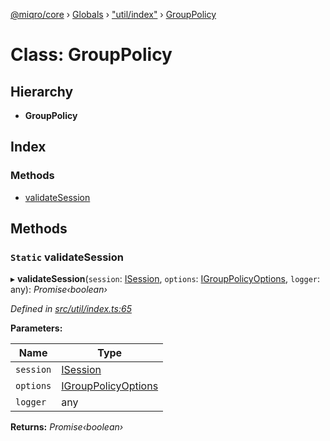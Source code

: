 [@miqro/core](../README.md) › [Globals](../globals.md) › ["util/index"](../modules/_util_index_.md) › [GroupPolicy](_util_index_.grouppolicy.md)

# Class: GroupPolicy

## Hierarchy

* **GroupPolicy**

## Index

### Methods

* [validateSession](_util_index_.grouppolicy.md#static-validatesession)

## Methods

### `Static` validateSession

▸ **validateSession**(`session`: [ISession](../interfaces/_index_.isession.md), `options`: [IGroupPolicyOptions](../interfaces/_index_.igrouppolicyoptions.md), `logger`: any): *Promise‹boolean›*

*Defined in [src/util/index.ts:65](https://github.com/claukers/miqro-core/blob/01b49b2/src/util/index.ts#L65)*

**Parameters:**

Name | Type |
------ | ------ |
`session` | [ISession](../interfaces/_index_.isession.md) |
`options` | [IGroupPolicyOptions](../interfaces/_index_.igrouppolicyoptions.md) |
`logger` | any |

**Returns:** *Promise‹boolean›*
